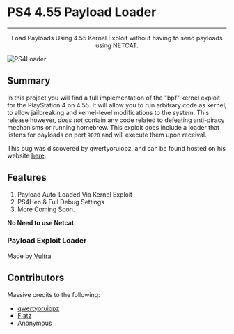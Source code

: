 # PS4 4.55 Payload Loader
---
<p align="center">
Load Payloads Using 4.55 Kernel Exploit without having to send payloads using NETCAT.
  </p>
  
![PS4Loader](https://i.gyazo.com/e8c78b230f85ff38d21b413c14b18290.png)
## Summary
In this project you will find a full implementation of the "bpf" kernel exploit for the PlayStation 4 on 4.55. It will allow you to run arbitrary code as kernel, to allow jailbreaking and kernel-level modifications to the system. This release however, *does not* contain any code related to defeating anti-piracy mechanisms or running homebrew. This exploit does include a loader that listens for payloads on port `9020` and will execute them upon receival.

This bug was discovered by qwertyoruiopz, and can be found hosted on his website [here](http://crack.bargains/455/).

## Features
1) Payload Auto-Loaded Via Kernel Exploit
2) PS4Hen & Full Debug Settings 
3) More Coming Soon.

**No Need to use Netcat.**

### Payload Exploit Loader
Made by [Vultra](https://twitter.com/C0rpVultra)

## Contributors
Massive credits to the following:

- [qwertyoruiopz](https://twitter.com/qwertyoruiopz)
- [Flatz](https://twitter.com/flat_z)
- Anonymous
